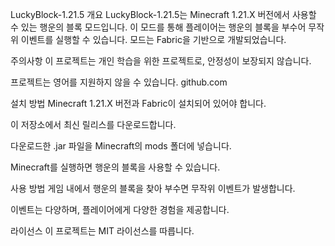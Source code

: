 LuckyBlock-1.21.5
개요
LuckyBlock-1.21.5는 Minecraft 1.21.X 버전에서 사용할 수 있는 행운의 블록 모드입니다. 이 모드를 통해 플레이어는 행운의 블록을 부수어 무작위 이벤트를 실행할 수 있습니다. 모드는 Fabric을 기반으로 개발되었습니다.

주의사항
이 프로젝트는 개인 학습을 위한 프로젝트로, 안정성이 보장되지 않습니다.

프로젝트는 영어를 지원하지 않을 수 있습니다.
github.com

설치 방법
Minecraft 1.21.X 버전과 Fabric이 설치되어 있어야 합니다.

이 저장소에서 최신 릴리스를 다운로드합니다.

다운로드한 .jar 파일을 Minecraft의 mods 폴더에 넣습니다.

Minecraft를 실행하면 행운의 블록을 사용할 수 있습니다.

사용 방법
게임 내에서 행운의 블록을 찾아 부수면 무작위 이벤트가 발생합니다.

이벤트는 다양하며, 플레이어에게 다양한 경험을 제공합니다.

라이선스
이 프로젝트는 MIT 라이선스를 따릅니다.
